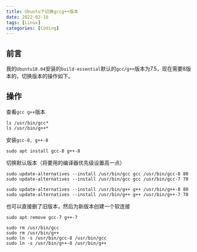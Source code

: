 ```yaml
---
title: Ubuntu下切换gccg++版本
date: 2022-02-16
tags: [Linux]
categories: [Coding]
---
```


## 前言
我的`Ubuntu18.04`安装的`build-essential`默认的`gcc/g++`版本为7.5，现在需要8版本的，切换版本的操作如下。

## 操作

查看`gcc g++`版本  
```shell
ls /usr/bin/gcc*
ls /usr/bin/g++*
```

安装`gcc-8, g++-8`  
```shell
sudo apt install gcc-8 g++-8
```

切换默认版本（将要用的编译器优先级设置高一点）  
```shell
sudo update-alternatives --install /usr/bin/gcc gcc /usr/bin/gcc-8 80
sudo update-alternatives --install /usr/bin/gcc gcc /usr/bin/gcc-7 70

sudo update-alternatives --install /usr/bin/g++ g++ /usr/bin/g++-8 80
sudo update-alternatives --install /usr/bin/g++ g++ /usr/bin/g++-7 70
```

也可以直接删了旧版本，然后为新版本创建一个软连接
```shell
sudo apt remove gcc-7 g++-7

sudo rm /usr/bin/gcc
sudo rm /usr/bin/g++
sudo ln -s /usr/bin/gcc-8 /usr/bin/gcc
sudo ln -s /usr/bin/g++-8 /usr/bin/g++
```

